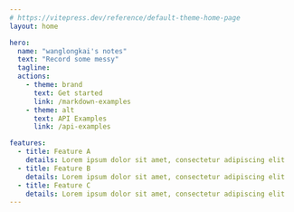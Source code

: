 ```yaml
---
# https://vitepress.dev/reference/default-theme-home-page
layout: home

hero:
  name: "wanglongkai's notes"
  text: "Record some messy"
  tagline: 
  actions:
    - theme: brand
      text: Get started
      link: /markdown-examples
    - theme: alt
      text: API Examples
      link: /api-examples

features:
  - title: Feature A
    details: Lorem ipsum dolor sit amet, consectetur adipiscing elit
  - title: Feature B
    details: Lorem ipsum dolor sit amet, consectetur adipiscing elit
  - title: Feature C
    details: Lorem ipsum dolor sit amet, consectetur adipiscing elit
---
```


